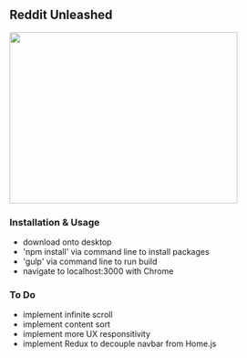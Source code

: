## Reddit Unleashed

<img src=https://github.com/simeonlee/reddit/images/app/reddit-unleashed-ui.png width=400 height=300 />

### Installation & Usage

+ download onto desktop
+ 'npm install' via command line to install packages
+ 'gulp' via command line to run build
+ navigate to localhost:3000 with Chrome

### To Do

+ implement infinite scroll
+ implement content sort
+ implement more UX responsitivity
+ implement Redux to decouple navbar from Home.js